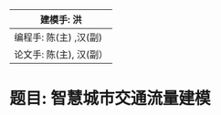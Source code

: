 | 建模手:  洪         |
|-----------------|
| 编程手: 陈(主) ,汉(副) |
| 论文手: 陈(主), 汉(副） |



# 题目: 智慧城市交通流量建模



